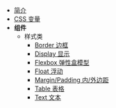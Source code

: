 - [简介](../README.md)
- [CSS 变量](../css-variable.md)
- **组件**
  - 样式类
    - [Border 边框](/base/border.md)
    - [Display 显示](/base/display.md)
    - [Flexbox 弹性盒模型](/base/flexbox.md)
    - [Float 浮动](/base/float.md)
    - [Margin/Padding 内/外边距](/base/margin-padding.md)
    - [Table 表格](/base/table.md)
    - [Text 文本](/base/text.md)
